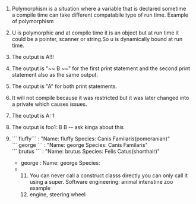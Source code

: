 1. Polymorphism is a situation where a variable that is declared sometime a compile time can take different compatabile type of run time. Example of polymorphism

2. U is polymorphic and at compile time it is an object but at run time it could be a pointer, scanner or string.So u is dynamically bound at run time.

3. The output is A!!!

4. The output is "~~ B ~~" for the first print statement and the second print statement also as the same output.

5. The output is "A" for both print statements.

6. It will not compile because it was restricted but it was later changed into a private which causes issues.

7. The output is A: 1

8. The output is foo1: B B -- ask kinga about this 

9. <p> ``` fluffy```  : "Name: fluffy Species: Canis Familaris(pomeranian)"
   <br> ``` george ``` : "Name: george Species: Canis Familaris"
   <br> ``` brutus ``` : "Name: brutus Species: Felis Catus(shorthair)"

    - george : Name: george  Species:
    - 11. You can never call a construct classs directly you can only  call it using a super. Software engineering: animal intenstine  zoo example
      12. engine, steering wheel
